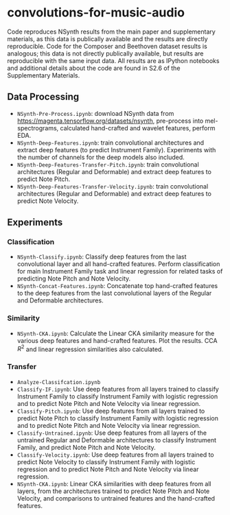 # convolutions-for-music-audio


Code reproduces NSynth results from the main paper and supplementary materials, as this data is publically available and the results are directly reproducible.  Code for the Composer and Beethoven dataset results is analogous; this data is not directly publically available, but results are reproducible with the same input data.  All results are as IPython notebooks and additional details about the code are found in S2.6 of the Supplementary Materials.

## Data Processing

- ``NSynth-Pre-Process.ipynb``: download NSynth data from https://magenta.tensorflow.org/datasets/nsynth, pre-process into mel-spectrograms, calculated hand-crafted and wavelet features, perform EDA.
- ``NSynth-Deep-Features.ipynb``: train convolutional architectures and extract deep features (to predict Instrument Family).  Experiments with the number of channels for the deep models also included.
- ``NSynth-Deep-Features-Transfer-Pitch.ipynb``: train convolutional architectures (Regular and Deformable) and extract deep features to predict Note Pitch.
- ``NSynth-Deep-Features-Transfer-Velocity.ipynb``: train convolutional architectures (Regular and Deformable) and extract deep features to predict Note Velocity.

## Experiments

### Classification

- ``NSynth-Classify.ipynb``: Classify deep features from the last convolutional layer and all hand-crafted features. Perform classification for main Instrument Family task and linear regression for related tasks of predicting Note Pitch and Note Velocity.
- ``NSynth-Concat-Features.ipynb``: Concatenate top hand-crafted features to the deep features from the last convolutional layers of the Regular and Deformable architectures.

### Similarity
- ``NSynth-CKA.ipynb``: Calculate the Linear CKA similarity measure for the various deep features and hand-crafted features.  Plot the results.  CCA $R^2$ and linear regression similarities also calculated.

### Transfer

- ``Analyze-Classifcation.ipynb``
- ``Classify-IF.ipynb``: Use deep features from all layers trained to classify Instrument Family to classify Instrument Family with logistic regression and to predict Note Pitch and Note Velocity via linear regression.
- ``Classify-Pitch.ipynb``: Use deep features from all layers trained to predict Note Pitch to classify Instrument Family with logistic regression and to predict Note Pitch and Note Velocity via linear regression.
- ``Classify-Untrained.ipynb``: Use deep features from all layers of the untrained Regular and Deformable architectures to classify Instrument Family, and predict Note Pitch and Note Velocity.
- ``Classify-Velocity.ipynb``: Use deep features from all layers trained to predict Note Velocity to classify Instrument Family with logistic regression and to predict Note Pitch and Note Velocity via linear regression.
- ``NSynth-CKA.ipynb``: Linear CKA similarities with deep features from all layers, from the architectures trained to predict Note Pitch and Note Velocity, and comparisons to untrained features and the hand-crafted features.


